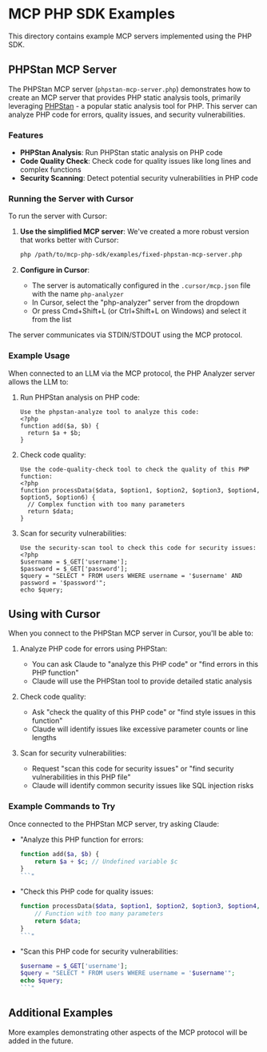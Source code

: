 # MCP PHP SDK Examples

This directory contains example MCP servers implemented using the PHP SDK.

## PHPStan MCP Server

The PHPStan MCP server (`phpstan-mcp-server.php`) demonstrates how to create an MCP server that provides PHP static analysis tools, primarily leveraging [PHPStan](https://phpstan.org/) - a popular static analysis tool for PHP. This server can analyze PHP code for errors, quality issues, and security vulnerabilities.

### Features

- **PHPStan Analysis**: Run PHPStan static analysis on PHP code
- **Code Quality Check**: Check code for quality issues like long lines and complex functions
- **Security Scanning**: Detect potential security vulnerabilities in PHP code

### Running the Server with Cursor

To run the server with Cursor:

1. **Use the simplified MCP server**: We've created a more robust version that works better with Cursor:
   ```bash
   php /path/to/mcp-php-sdk/examples/fixed-phpstan-mcp-server.php
   ```

2. **Configure in Cursor**:
   - The server is automatically configured in the `.cursor/mcp.json` file with the name `php-analyzer`
   - In Cursor, select the "php-analyzer" server from the dropdown
   - Or press Cmd+Shift+L (or Ctrl+Shift+L on Windows) and select it from the list

The server communicates via STDIN/STDOUT using the MCP protocol.

### Example Usage

When connected to an LLM via the MCP protocol, the PHP Analyzer server allows the LLM to:

1. Run PHPStan analysis on PHP code:
   ```
   Use the phpstan-analyze tool to analyze this code: 
   <?php
   function add($a, $b) {
     return $a + $b;
   }
   ```

2. Check code quality:
   ```
   Use the code-quality-check tool to check the quality of this PHP function:
   <?php
   function processData($data, $option1, $option2, $option3, $option4, $option5, $option6) {
     // Complex function with too many parameters
     return $data;
   }
   ```

3. Scan for security vulnerabilities:
   ```
   Use the security-scan tool to check this code for security issues:
   <?php
   $username = $_GET['username'];
   $password = $_GET['password'];
   $query = "SELECT * FROM users WHERE username = '$username' AND password = '$password'";
   echo $query;
   ```

## Using with Cursor

When you connect to the PHPStan MCP server in Cursor, you'll be able to:

1. Analyze PHP code for errors using PHPStan:
   - You can ask Claude to "analyze this PHP code" or "find errors in this PHP function"
   - Claude will use the PHPStan tool to provide detailed static analysis

2. Check code quality:
   - Ask "check the quality of this PHP code" or "find style issues in this function"
   - Claude will identify issues like excessive parameter counts or line lengths

3. Scan for security vulnerabilities:
   - Request "scan this code for security issues" or "find security vulnerabilities in this PHP file"
   - Claude will identify common security issues like SQL injection risks

### Example Commands to Try

Once connected to the PHPStan MCP server, try asking Claude:

- "Analyze this PHP function for errors:
  ```php
  function add($a, $b) {
      return $a + $c; // Undefined variable $c
  }
  ```"

- "Check this PHP code for quality issues:
  ```php
  function processData($data, $option1, $option2, $option3, $option4, $option5, $option6) {
      // Function with too many parameters
      return $data;
  }
  ```"

- "Scan this PHP code for security vulnerabilities:
  ```php
  $username = $_GET['username'];
  $query = "SELECT * FROM users WHERE username = '$username'";
  echo $query;
  ```"

## Additional Examples

More examples demonstrating other aspects of the MCP protocol will be added in the future.